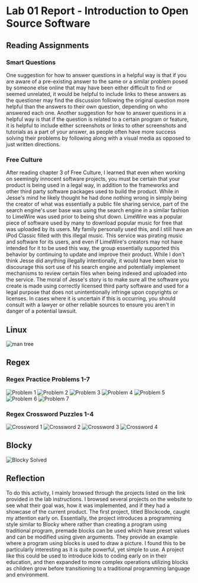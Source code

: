 # Lab 01 Report - Introduction to Open Source Software

## Reading Assignments

### Smart Questions
One suggestion for how to answer questions in a helpful way is that if you are aware of a pre-existing answer to the same or a similar problem posed by someone else online that may have been either difficult to find or seemed unrelated, it would be helpful to include links to these answers as the questioner may find the discussion following the original question more helpful than the answers to their own question, depending on who answered each one.  Another suggestion for how to answer questions in a helpful way is that if the question is related to a certain program or feature, it is helpful to include either screenshots or links to other screenshots and tutorials as a part of your answer, as people often have more success solving their problems by following along with a visual media as opposed to just written directions.

### Free Culture
After reading chapter 3 of Free Culture, I learned that even when working on seemingly innocent software projects, you must be certain that your product is being used in a legal way, in addition to the frameworks and other third party software packages used to build the product.  While in Jesse's mind he likely thought he had done nothing wrong in simply being the creator of what was essentially a public file sharing service, part of the search engine's user base was using the search engine in a similar fashion to LimeWire was used prior to being shut down.  LimeWire was a popular piece of software used by many to download popular music for free that was uploaded by its users.  My family personally used this, and I still have an iPod Classic filled with this illegal music.  This service was pirating music and software for its users, and even if LimeWire's creators may not have intended for it to be used this way, the group essentially supported this behavior by continuing to update and improve their product.  While I don't think Jesse did anything illegally intentionally, it would have been wise to discourage this sort use of his search engine and potentially implement mechanisms to review certain files when being indexed and uploaded into the service.  The moral of Jesse's story is to make sure all the software you create is made using correctly licensed third party software and used for a legal purpose that does not unintentionally infringe upon copyrights or licenses.  In cases where it is uncertain if this is occurring, you should consult with a lawyer or other reliable sources to ensure you aren't in danger of a potential lawsuit.

## Linux
![man tree](lab-01-images/man-tree.png)

## Regex

### Regex Practice Problems 1-7
![Problem 1](lab-01-images/Regex-Problem-1.png)
![Problem 2](lab-01-images/Regex-Problem-2.png)
![Problem 3](lab-01-images/Regex-Problem-3.png)
![Problem 4](lab-01-images/Regex-Problem-4.png)
![Problem 5](lab-01-images/Regex-Problem-5.png)
![Problem 6](lab-01-images/Regex-Problem-6.png)
![Problem 7](lab-01-images/Regex-Problem-7.png)

### Regex Crossword Puzzles 1-4
![Crossword 1](lab-01-images/Regex-Crossword-1.png)
![Crossword 2](lab-01-images/Regex-Crossword-2.png)
![Crossword 3](lab-01-images/Regex-Crossword-3.png)
![Crossword 4](lab-01-images/Regex-Crossword-4.png)

## Blocky
![Blocky Solved](lab-01-images/Maze-Solved.png)

## Reflection
To do this activity, I mainly browsed through the projects listed on the link provided in the lab instructions.  I browsed several projects on the website to see what their goal was, how it was implemented, and if they had a showcase of the current product.  The first project, titled Blockcode, caught my attention early on.  Essentially, the project introduces a programming style similar to Blocky where rather than creating a program using traditional program, premade blocks can be used which have preset values and can be modified using given arguments.  They provide an example where a program using blocks is used to draw a picture.  I found this to be particularly interesting as it is quite powerful, yet simple to use.  A project like this could be used to introduce kids to coding early on in their education, and then expanded to more complex operations utilizing blocks as children grow before transitioning to a traditional programming language and environment.
